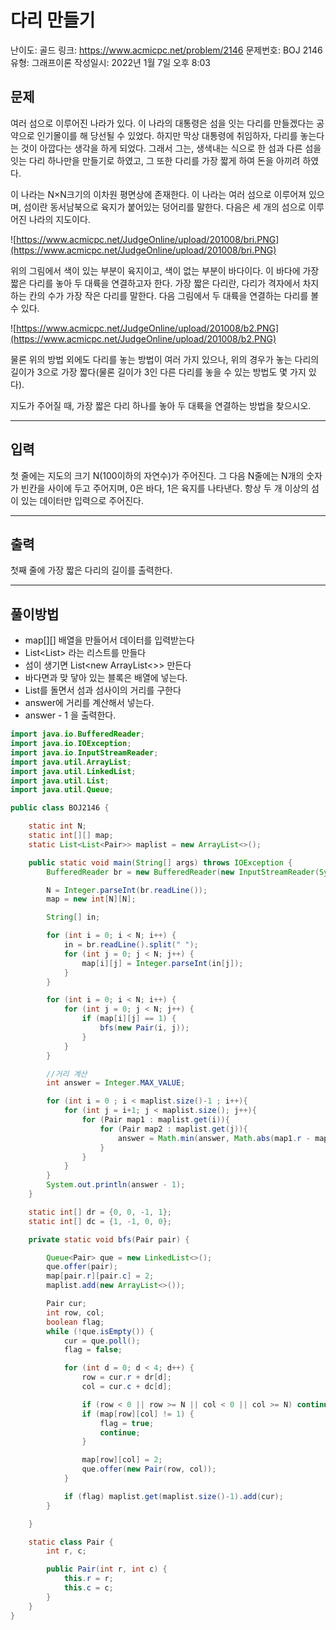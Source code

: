 # 다리 만들기

난이도: 골드
링크: https://www.acmicpc.net/problem/2146
문제번호: BOJ 2146
유형: 그래프이론
작성일시: 2022년 1월 7일 오후 8:03

## 문제

여러 섬으로 이루어진 나라가 있다. 이 나라의 대통령은 섬을 잇는 다리를 만들겠다는 공약으로 인기몰이를 해 당선될 수 있었다. 하지만 막상 대통령에 취임하자, 다리를 놓는다는 것이 아깝다는 생각을 하게 되었다. 그래서 그는, 생색내는 식으로 한 섬과 다른 섬을 잇는 다리 하나만을 만들기로 하였고, 그 또한 다리를 가장 짧게 하여 돈을 아끼려 하였다.

이 나라는 N×N크기의 이차원 평면상에 존재한다. 이 나라는 여러 섬으로 이루어져 있으며, 섬이란 동서남북으로 육지가 붙어있는 덩어리를 말한다. 다음은 세 개의 섬으로 이루어진 나라의 지도이다.

![https://www.acmicpc.net/JudgeOnline/upload/201008/bri.PNG](https://www.acmicpc.net/JudgeOnline/upload/201008/bri.PNG)

위의 그림에서 색이 있는 부분이 육지이고, 색이 없는 부분이 바다이다. 이 바다에 가장 짧은 다리를 놓아 두 대륙을 연결하고자 한다. 가장 짧은 다리란, 다리가 격자에서 차지하는 칸의 수가 가장 작은 다리를 말한다. 다음 그림에서 두 대륙을 연결하는 다리를 볼 수 있다.

![https://www.acmicpc.net/JudgeOnline/upload/201008/b2.PNG](https://www.acmicpc.net/JudgeOnline/upload/201008/b2.PNG)

물론 위의 방법 외에도 다리를 놓는 방법이 여러 가지 있으나, 위의 경우가 놓는 다리의 길이가 3으로 가장 짧다(물론 길이가 3인 다른 다리를 놓을 수 있는 방법도 몇 가지 있다).

지도가 주어질 때, 가장 짧은 다리 하나를 놓아 두 대륙을 연결하는 방법을 찾으시오.

---

## 입력

첫 줄에는 지도의 크기 N(100이하의 자연수)가 주어진다. 그 다음 N줄에는 N개의 숫자가 빈칸을 사이에 두고 주어지며, 0은 바다, 1은 육지를 나타낸다. 항상 두 개 이상의 섬이 있는 데이터만 입력으로 주어진다.

---

## 출력

첫째 줄에 가장 짧은 다리의 길이를 출력한다.

---

## 풀이방법

- map[][] 배열을 만들어서 데이터를 입력받는다
- List<List<Pair>> 라는 리스트를 만들다
- 섬이 생기면 List<new ArrayList<>> 만든다
- 바다면과 맞 닿아 있는 블록은 배열에 넣는다.
- List를 돌면서 섬과 섬사이의 거리를 구한다
- answer에 거리를 계산해서 넣는다.
- answer - 1 을 출력한다.

```java
import java.io.BufferedReader;
import java.io.IOException;
import java.io.InputStreamReader;
import java.util.ArrayList;
import java.util.LinkedList;
import java.util.List;
import java.util.Queue;

public class BOJ2146 {

    static int N;
    static int[][] map;
    static List<List<Pair>> maplist = new ArrayList<>();

    public static void main(String[] args) throws IOException {
        BufferedReader br = new BufferedReader(new InputStreamReader(System.in));

        N = Integer.parseInt(br.readLine());
        map = new int[N][N];

        String[] in;

        for (int i = 0; i < N; i++) {
            in = br.readLine().split(" ");
            for (int j = 0; j < N; j++) {
                map[i][j] = Integer.parseInt(in[j]);
            }
        }

        for (int i = 0; i < N; i++) {
            for (int j = 0; j < N; j++) {
                if (map[i][j] == 1) {
                    bfs(new Pair(i, j));
                }
            }
        }

        //거리 계산
        int answer = Integer.MAX_VALUE;

        for (int i = 0 ; i < maplist.size()-1 ; i++){
            for (int j = i+1; j < maplist.size(); j++){
                for (Pair map1 : maplist.get(i)){
                    for (Pair map2 : maplist.get(j)){
                        answer = Math.min(answer, Math.abs(map1.r - map2.r) + Math.abs(map1.c - map2.c));
                    }
                }
            }
        }
        System.out.println(answer - 1);
    }

    static int[] dr = {0, 0, -1, 1};
    static int[] dc = {1, -1, 0, 0};

    private static void bfs(Pair pair) {

        Queue<Pair> que = new LinkedList<>();
        que.offer(pair);
        map[pair.r][pair.c] = 2;
        maplist.add(new ArrayList<>());

        Pair cur;
        int row, col;
        boolean flag;
        while (!que.isEmpty()) {
            cur = que.poll();
            flag = false;

            for (int d = 0; d < 4; d++) {
                row = cur.r + dr[d];
                col = cur.c + dc[d];

                if (row < 0 || row >= N || col < 0 || col >= N) continue;
                if (map[row][col] != 1) {
                    flag = true;
                    continue;
                }

                map[row][col] = 2;
                que.offer(new Pair(row, col));
            }

            if (flag) maplist.get(maplist.size()-1).add(cur);
        }

    }

    static class Pair {
        int r, c;

        public Pair(int r, int c) {
            this.r = r;
            this.c = c;
        }
    }
}
```